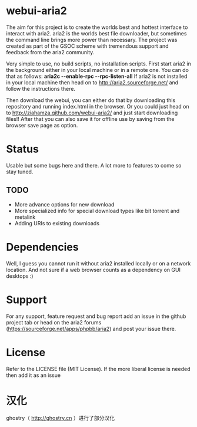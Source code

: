 webui-aria2
===========

The aim for this project is to create the worlds best and hottest interface to interact with aria2. aria2 is the worlds best file downloader, but sometimes the command line brings more power than necessary. The project was created as part of the GSOC scheme with tremendous support and feedback from the aria2 community.

Very simple to use, no build scripts, no installation scripts. First start aria2 in the background either in your local machine or in a remote one. You can do that as follows:
**aria2c --enable-rpc --rpc-listen-all**
If aria2 is not installed in your local machine then head on to http://aria2.sourceforge.net/ and follow the instructions there.

Then download the webui, you can either do that by downloading this repository and running index.html in the browser. Or you could just head on to http://ziahamza.github.com/webui-aria2/ and just start downloading files!! After that you can also save it for offline use by saving from the browser save page as option.


Status
===========
Usable but some bugs here and there. A lot more to features to come so stay tuned.

TODO
-----------
* More advance options for new download
* More specialized info for special download types like bit torrent and metalink
* Adding URIs to existing downloads


Dependencies
============
Well, I guess you cannot run it without aria2 installed locally or on a network location. And not sure if a web browser counts as a dependency on GUI desktops :)

Support
=======
For any support, feature request and bug report add an issue in the github project tab or head on the aria2 forums (https://sourceforge.net/apps/phpbb/aria2) and post your issue there.

License
=======
Refer to the LICENSE file (MIT License). If the more liberal license is needed then add it as an issue

汉化
====
ghostry（ http://ghostry.cn ）进行了部分汉化 
